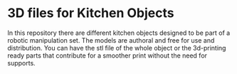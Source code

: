# 3D files for Kitchen Objects
In this repository there are different kitchen objects designed to be part of a robotic manipulation set. The models are authoral and free for use and distribution. You can have the stl file of the whole object or the 3d-printing ready parts that contribute for a smoother print without the need for supports.
